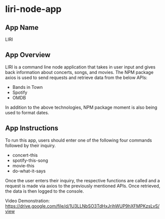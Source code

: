 # liri-node-app

## App Name
LIRI

## App Overview
LIRI is a command line node application that takes in user input and gives back information about concerts, songs, and movies. The NPM package axios is used to send requests and retrieve data from the below APIs:
* Bands in Town
* Spotify
* OMDB

In addition to the above technologies, NPM package moment is also being used to format dates.

## App Instructions
To run this app, users should enter one of the following four commands followed by their inquiry.
* concert-this
* spotify-this-song
* movie-this
* do-what-it-says


Once the user enters their inquiry, the respective functions are called and a request is made via axios to the previously mentioned APIs. Once retrieved, the data is then logged to the console. 

Video Demonstration: https://drive.google.com/file/d/1U3LLNbSO3TdHxJrihWUP9hXFMPKzsLvS/view